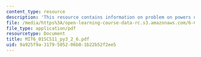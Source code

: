 ```yaml
---
content_type: resource
description: 'This resource contains information on problem on powers of 2. '
file: /media/https%3A/open-learning-course-data-rc.s3.amazonaws.com/6-01sc-introduction-to-electrical-engineering-and-computer-science-i-spring-2011/9a925f9a3179505206b01b22b52f2ee5_MIT6_01SCS11_py3_2_6.pdf
file_type: application/pdf
resourcetype: Document
title: MIT6_01SCS11_py3_2_6.pdf
uid: 9a925f9a-3179-5052-06b0-1b22b52f2ee5
---
```

